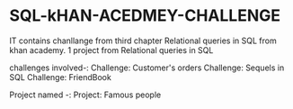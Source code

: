 # SQL-kHAN-ACEDMEY-CHALLENGE
IT contains chanllange from third chapter  Relational queries in SQL from khan academy.
1 project from Relational queries in SQL


challenges involved-:
Challenge: Customer's orders
Challenge: Sequels in SQL
Challenge: FriendBook

Project named -:
Project: Famous people


